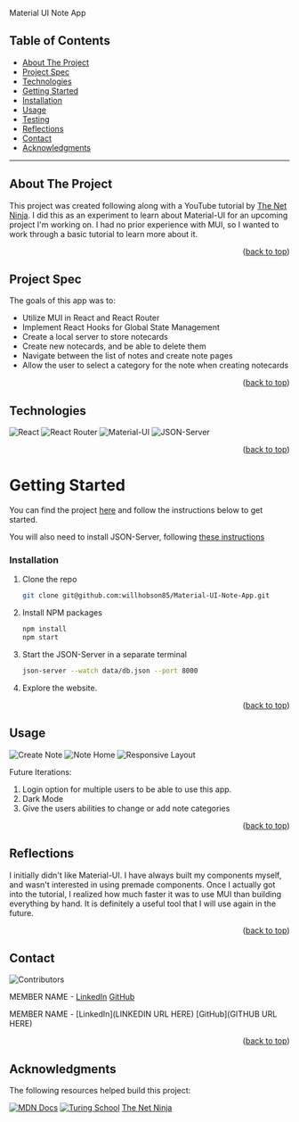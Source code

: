 <a name="readme-top"></a>

Material UI Note App

## Table of Contents

- [About The Project](#about-the-project)
- [Project Spec](#project-spec)
- [Technologies](#technologies)
- [Getting Started](#getting-started)
- [Installation](#installation)
- [Usage](#usage)
- [Testing](#testing)
- [Reflections](#reflections)
- [Contact](#contact)
- [Acknowledgments](#acknowledgments)

---

## About The Project

This project was created following along with a YouTube tutorial by [The Net Ninja](https://www.youtube.com/@NetNinja). I did this as an experiment to learn about Material-UI for an upcoming project I'm working on. I had no prior experience with MUI, so I wanted to work through a basic tutorial to learn more about it.

<p align="right">(<a href="#readme-top">back to top</a>)</p>

## Project Spec

The goals of this app was to:

- Utilize MUI in React and React Router
- Implement React Hooks for Global State Management
- Create a local server to store notecards
- Create new notecards, and be able to delete them
- Navigate between the list of notes and create note pages
- Allow the user to select a category for the note when creating notecards

<p align="right">(<a href="#readme-top">back to top</a>)</p>

## Technologies

![React](https://img.shields.io/badge/React-20232A?style=for-the-badge&logo=react&logoColor=61DAFB)
![React Router](https://img.shields.io/badge/React_Router-CA4245?style=for-the-badge&logo=react-router&logoColor=white)
![Material-UI](https://img.shields.io/badge/-Material--UI-blue)
![JSON-Server](https://img.shields.io/badge/-JSON--Server-orange)

<p align="right">(<a href="#readme-top">back to top</a>)</p>

<!-- GETTING STARTED -->

# Getting Started

You can find the project [here](https://github.com/willhobson85/Material-UI-Note-App) and follow the instructions below to get started.

You will also need to install JSON-Server, following [these instructions](https://www.npmjs.com/package/json-server#getting-started)

### Installation

1. Clone the repo
   ```sh
   git clone git@github.com:willhobson85/Material-UI-Note-App.git
   ```
2. Install NPM packages
   ```sh
   npm install
   npm start
   ```
3. Start the JSON-Server in a separate terminal
   ```sh
   json-server --watch data/db.json --port 8000
   ```
4. Explore the website.

<p align="right">(<a href="#readme-top">back to top</a>)</p>

<!-- USAGE EXAMPLES -->

## Usage

![Create Note](https://user-images.githubusercontent.com/99286590/226115434-8660e507-0e85-4acf-91c7-d95268828242.png)
![Note Home](https://user-images.githubusercontent.com/99286590/226115455-5f0a286e-72dd-4bbf-b490-03c652d38f8a.png)
![Responsive Layout](https://user-images.githubusercontent.com/99286590/226115484-6c626de6-cae8-4ab4-8b18-55874aec3150.png)

Future Iterations:

1. Login option for multiple users to be able to use this app.
2. Dark Mode
3. Give the users abilities to change or add note categories

<p align="right">(<a href="#readme-top">back to top</a>)</p>

## Reflections

I initially didn't like Material-UI. I have always built my components myself, and wasn't interested in using premade components. Once I actually got into the tutorial, I realized how much faster it was to use MUI than building everything by hand. It is definitely a useful tool that I will use again in the future.

<p align="right">(<a href="#readme-top">back to top</a>)</p>

<!-- CONTACT -->

## Contact

![Contributors][contributors-shield]

MEMBER NAME - [LinkedIn](https://www.linkedin.com/in/the-william-hobson/) [GitHub](https://github.com/willhobson85/)

MEMBER NAME - [LinkedIn](LINKEDIN URL HERE) [GitHub](GITHUB URL HERE)

<p align="right">(<a href="#readme-top">back to top</a>)</p>

<!-- ACKNOWLEDGMENTS -->

## Acknowledgments

The following resources helped build this project:

[![MDN Docs][mdn-shield]][mdn]
[![Turing School](https://img.shields.io/badge/Turing_School-030303?style=for-the-badge)](https://turing.edu/)
[The Net Ninja](https://www.youtube.com/watch?v=0KEpWHtG10M&list=PL4cUxeGkcC9gjxLvV4VEkZ6H6H4yWuS58&index=1)


<!-- MARKDOWN LINKS & IMAGES -->
<!-- https://www.markdownguide.org/basic-syntax/#reference-style-links -->

[mdn-shield]: https://img.shields.io/badge/MDN_Web_Docs-black?style=for-the-badge&logo=mdnwebdocs&logoColor=white
[mdn]: https://developer.mozilla.org/en-US/
[contributors-shield]: https://img.shields.io/badge/Contributors-4-2ea44f?style=for-the-badge